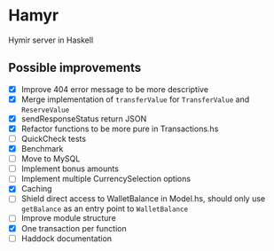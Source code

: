Hamyr
=====

Hymir server in Haskell

Possible improvements
---------------------
 - [x] Improve 404 error message to be more descriptive
 - [x] Merge implementation of `transferValue` for `TransferValue` and `ReserveValue`
 - [x] sendResponseStatus return JSON
 - [x] Refactor functions to be more pure in Transactions.hs
 - [ ] QuickCheck tests
 - [x] Benchmark
 - [ ] Move to MySQL
 - [ ] Implement bonus amounts
 - [ ] Implement multiple CurrencySelection options
 - [x] Caching
 - [ ] Shield direct access to WalletBalance in Model.hs, should only use
       `getBalance` as an entry point to `WalletBalance`
 - [ ] Improve module structure
 - [x] One transaction per function
 - [ ] Haddock documentation
